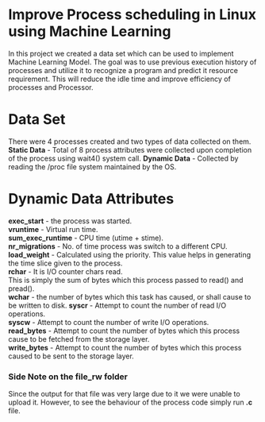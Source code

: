 # Improve Process scheduling in Linux using Machine Learning #

In this project we created a data set which can be used to implement
Machine Learning Model. The goal was to use previous execution history
of processes and utilize it to recognize a program and predict it resource requirement. This will reduce the idle time and improve
efficiency of processes and Processor.

# Data Set #
There were 4 processes created and two types of data collected on them.<br />
**Static Data** - Total of 8 process attributes were collected upon completion of the process using wait4()
system call.
**Dynamic Data** - Collected by reading the /proc file system maintained by the OS.

# Dynamic Data Attributes #
**exec_start** - the process was started. <br/>
**vruntime** - Virtual run time. <br/>
**sum_exec_runtime** -  CPU time  (utime + stime). <br/>
**nr_migrations** - No. of time process was switch to a different CPU. <br/>
**load_weight** - Calculated using the priority. This value helps in generating the time slice given to the process.<br/>
**rchar** - It is I/O counter chars read. <br/>
This is simply the sum of bytes which this process passed to read() and pread().<br/>
**wchar** - the number of bytes which this task has caused, or shall cause to be written to disk.
**syscr** - Attempt to count the number of read I/O operations.<br/>
**syscw** - Attempt to count the number of write I/O operations. <br/>
**read_bytes** - Attempt to count the number of bytes which this process cause to be fetched from the storage layer. <br/>
**write_bytes** - Attempt to count the number of bytes which this process caused to be sent to the storage layer.<br/>

### Side Note on the file_rw folder ###
Since the output for that file was very large due to it we were unable to upload it. However, to see the behaviour of the process code simply run **.c** file.
